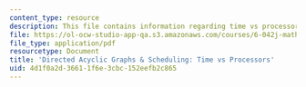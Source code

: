 ```yaml
---
content_type: resource
description: This file contains information regarding time vs processors.
file: https://ol-ocw-studio-app-qa.s3.amazonaws.com/courses/6-042j-mathematics-for-computer-science-spring-2015/4d1f0a2d36611f6e3cbc152eefb2c865_MIT6_042JS15_TimeProcsors.pdf
file_type: application/pdf
resourcetype: Document
title: 'Directed Acyclic Graphs & Scheduling: Time vs Processors'
uid: 4d1f0a2d-3661-1f6e-3cbc-152eefb2c865
---
```

